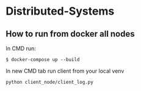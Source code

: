 # Distributed-Systems

## How to run from docker all nodes

In CMD run:

` $ docker-compose up --build `

In new CMD tab run client from your local venv

` python client_node/client_log.py `
